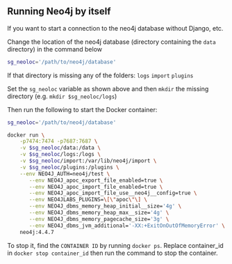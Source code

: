 ## Running Neo4j by itself

If you want to start a connection to the neo4j database without Django, etc.

Change the location of the neo4j database (directory containing the `data` directory) in the command below

```bash
sg_neoloc='/path/to/neo4j/database'
```

If that directory is missing any of the folders:
`logs`
`import`
`plugins`

Set the `sg_neoloc` variable as shown above and then `mkdir` the missing directory (e.g. `mkdir $sg_neoloc/logs`)

Then run the following to start the Docker container:

```bash
sg_neoloc='/path/to/neo4j/database'

docker run \
    -p7474:7474 -p7687:7687 \
    -v $sg_neoloc/data:/data \
    -v $sg_neoloc/logs:/logs \
    -v $sg_neoloc/import:/var/lib/neo4j/import \
    -v $sg_neoloc/plugins:/plugins \
    --env NEO4J_AUTH=neo4j/test \
       --env NEO4J_apoc_export_file_enabled=true \
       --env NEO4J_apoc_import_file_enabled=true \
       --env NEO4J_apoc_import_file_use__neo4j__config=true \
       --env NEO4JLABS_PLUGINS=\[\"apoc\"\] \
       --env NEO4J_dbms_memory_heap_initial__size='4g' \
       --env NEO4J_dbms_memory_heap_max__size='4g' \
       --env NEO4J_dbms_memory_pagecache_size='3g' \
       --env NEO4J_dbms_jvm_additional='-XX:+ExitOnOutOfMemoryError' \
    neo4j:4.4.7

```

To stop it, find the `CONTAINER ID` by running `docker ps`. Replace container_id in `docker stop container_id` then run the command to stop the container.
